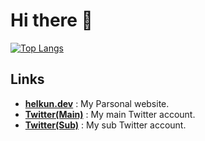 # Hi there 👋

[![Top Langs](https://github-readme-stats.vercel.app/api/top-langs/?username=hel-kun&theme=dark)](https://github.com/anuraghazra/github-readme-stats)

## Links
- [**helkun.dev**](https://helkun.dev) : My Parsonal website.
- [**Twitter(Main)**](https://x.com/hel_kun) : My main Twitter account.
- [**Twitter(Sub)**](https://x.com/hel_kun_sub) : My sub Twitter account.

<!--
**hel-kun/hel-kun** is a ✨ _special_ ✨ repository because its `README.md` (this file) appears on your GitHub profile.

Here are some ideas to get you started:

- 🔭 I’m currently working on ...
- 🌱 I’m currently learning ...
- 👯 I’m looking to collaborate on ...
- 🤔 I’m looking for help with ...
- 💬 Ask me about ...
- 📫 How to reach me: ...
- 😄 Pronouns: ...
- ⚡ Fun fact: ...
-->
